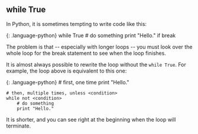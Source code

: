 ## while True

In Python, it is sometimes tempting to write code like this:

{: .language-python}
	while True
	    # do something
	    print "Hello."
	    if <condition>
	        break

The problem is that -- especially with longer loops -- you must look over the whole loop for the break statement to see when the loop finishes.

It is almost always possible to rewrite the loop without the `while True`. For example, the loop above is equivalent to this one:

{: .language-python}
	# first, one time
	print "Hello."
	
	# then, multiple times, unless <condition>
	while not <condition>
	    # do something
	    print "Hello."

It is shorter, and you can see right at the beginning when the loop will terminate.
